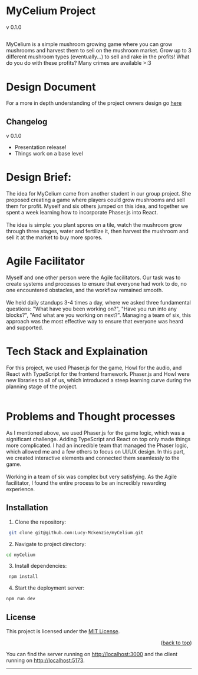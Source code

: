 # MyCelium Project
v 0.1.0
##
MyCelium is a simple mushroom growing game where you can grow mushrooms and harvest them to sell on the mushroom market. Grow up to 3 different mushroom types (eventually...) to sell and rake in the profits! What do you do with these profits? Many crimes are available >:3

# Design Document 
For a more in depth understanding of the project owners design go [here](https://docs.google.com/document/d/1VLlufvb0qlsDcns89TV0bQDuNlRFeqMS7Po3jzl9oss/edit?tab=t.0#heading=h.2cmq9xgn5xpi)

## Changelog
v 0.1.0
* Presentation release!
* Things work on a base level


# Design Brief:

The idea for MyCelium came from another student in our group project. She proposed creating a game where players could grow mushrooms and sell them for profit.
Myself and six others jumped on this idea, and together we spent a week learning how to incorporate Phaser.js into React.<br><br>
The idea is simple: you plant spores on a tile, watch the mushroom grow through three stages, water and fertilize it, then harvest the mushroom and sell it at the market to buy more spores.

# Agile Facilitator

Myself and one other person were the Agile facilitators. Our task was to create systems and processes to ensure that everyone had work to do, no one encountered obstacles, and the workflow remained smooth.<br><br>
We held daily standups 3-4 times a day, where we asked three fundamental questions: "What have you been working on?", "Have you run into any blocks?", "And what are you working on next?". Managing a team of six, this approach was the most effective way to ensure that everyone was heard and supported.

# Tech Stack and Explaination
For this project, we used Phaser.js for the game, Howl for the audio, and React with TypeScript for the frontend framework.
Phaser.js and Howl were new libraries to all of us, which introduced a steep learning curve during the planning stage of the project.<br><br>
     
# Problems and Thought processes 
As I mentioned above, we used Phaser.js for the game logic, which was a significant challenge. Adding TypeScript and React on top only made things more complicated.
I had an incredible team that managed the Phaser logic, which allowed me and a few others to focus on UI/UX design. In this part, we created interactive elements and connected them seamlessly to the game.<br><br>
Working in a team of six was complex but very satisfying. As the Agile facilitator, I found the entire process to be an incredibly rewarding experience.

## Installation
1. Clone the repository:
```bash
 git clone git@github.com:Lucy-Mckenzie/myCelium.git
```
2. Navigate to project directory:
```bash
cd myCelium
```

3. Install dependencies:
```bash
 npm install
```

4. Start the deployment server:
```bash
npm run dev
```

## License
This project is licensed under the [MIT License](LICENSE).

<p align="right">(<a href="#readme-top">back to top</a>)</p>


You can find the server running on [http://localhost:3000](http://localhost:3000) and the client running on [http://localhost:5173](http://localhost:5173).

---
